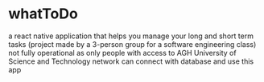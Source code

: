 # whatToDo
a react native application that helps you manage your long and short term tasks (project made by a 3-person group for a software engineering class)
not fully operational as only people with access to AGH University of Science and Technology network can connect with database and use this app
